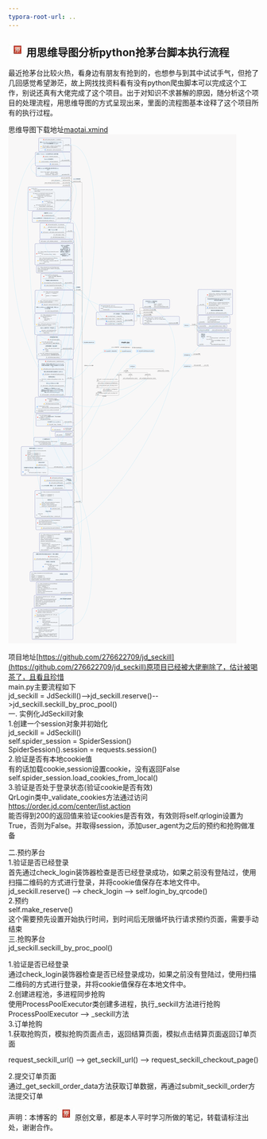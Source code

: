 ```yaml
---
typora-root-url: ..
---
```




## <img class="original" src='/img/original.png'>用思维导图分析python抢茅台脚本执行流程


最近抢茅台比较火热，看身边有朋友有抢到的，也想参与到其中试试手气，但抢了几回感觉希望渺茫，故上网找找资料看有没有python爬虫脚本可以完成这个工作，别说还真有大佬完成了这个项目。出于对知识不求甚解的原因，随分析这个项目的处理流程，用思维导图的方式呈现出来，里面的流程图基本诠释了这个项目所有的执行过程。

思维导图下载地址[maotai.xmind](/img/2021-01-03/maotai.xmind)
![](/img/2021-01-03/maotai_seckill.png)

项目地址[https://github.com/276622709/jd_seckill](https://github.com/276622709/jd_seckill)原项目已经被大佬删除了，估计被喝茶了，且看且珍惜  
main.py主要流程如下  
jd_seckill = JdSeckill()-->jd_seckill.reserve()-->jd_seckill.seckill_by_proc_pool()  
一. 实例化JdSeckill对象  
1.创建一个session对象并初始化  
jd_seckill = JdSeckill()  
self.spider_session = SpiderSession()  
SpiderSession().session = requests.session()  
2.验证是否有本地cookie值  
有的话加载cookie,session设置cookie，没有返回False  
 self.spider_session.load_cookies_from_local()  
3.验证是否处于登录状态(验证cookie是否有效)  
QrLogin类中_validate_cookies方法通过访问 https://order.jd.com/center/list.action   
能否得到200的返回值来验证cookies是否有效，有效则将self.qrlogin设置为True，否则为False。并取得session，添加user_agent为之后的预约和抢购做准备

二.预约茅台  
1.验证是否已经登录  
首先通过check_login装饰器检查是否已经登录成功，如果之前没有登陆过，使用扫描二维码的方式进行登录，并将cookie值保存在本地文件中。
jd_seckill.reserve() --> check_login --> self.login_by_qrcode()         
2.预约  
self.make_reserve()  
这个需要预先设置开始执行时间，到时间后无限循坏执行请求预约页面，需要手动结束  
三.抢购茅台  
jd_seckill.seckill_by_proc_pool()    

1.验证是否已经登录  
通过check_login装饰器检查是否已经登录成功，如果之前没有登陆过，使用扫描二维码的方式进行登录，并将cookie值保存在本地文件中。  
2.创建进程池，多进程同步抢购  
使用ProcessPoolExecutor类创建多进程，执行_seckill方法进行抢购
  ProcessPoolExecutor --> _seckill方法  
3.订单抢购    
1.获取抢购页，模拟抢购页面点击，返回结算页面，模拟点击结算页面返回订单页面  

request_seckill_url() --> get_seckill_url() --> request_seckill_checkout_page()  

2.提交订单页面  
通过_get_seckill_order_data方法获取订单数据，再通过submit_seckill_order方法提交订单







声明：本博客的<img class="original" src='/img/original.png'>原创文章，都是本人平时学习所做的笔记，转载请标注出处，谢谢合作。